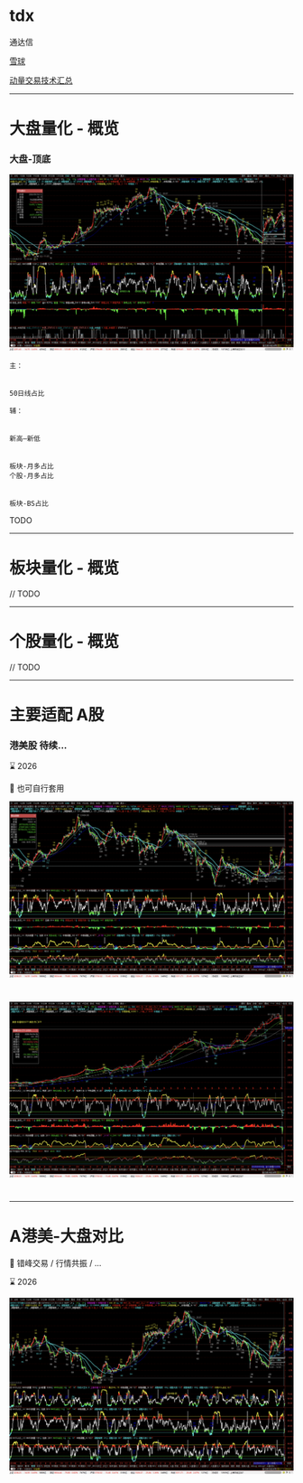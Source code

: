 # tdx
通达信



[雪球](https://xueqiu.com/u/baiwantubiao)

[动量交易技术汇总](https://xueqiu.com/3020923714/291880876)



---




# 大盘量化 - 概览


### 大盘-顶底

![大盘-顶底](docs/大盘量化/大盘量化_中期顶底.png)










```
主：


50日线占比

```

```
辅：


新高—新低


板块-月多占比
个股-月多占比


板块-BS占比

```



TODO 




---


# 板块量化 - 概览


// TODO


---



# 个股量化 - 概览


// TODO



---

# 主要适配 A股   

### 港美股   待续...

⌛️   2026   


🔎   也可自行套用    

![港股大盘-顶底](docs/大盘量化/大盘量化-港股.png)

#

![美股大盘-顶底](docs/大盘量化/大盘量化-美股.png)


#

---

# A港美-大盘对比

🔎   错峰交易 / 行情共振 / ... 

⌛️   2026

![A港美-大盘对比](docs/大盘量化/A港美-大盘对比.png)
